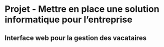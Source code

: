# Projet - Mettre en place une solution informatique pour l’entreprise

## Interface web pour la gestion des vacataires
